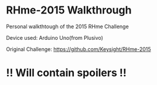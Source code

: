 # RHme-2015 Walkthrough
Personal walkthtough of the 2015 RHme Challenge

Device used: Arduino Uno(from Plusivo)

Original Challenge: https://github.com/Keysight/RHme-2015

# !! Will contain spoilers !!

